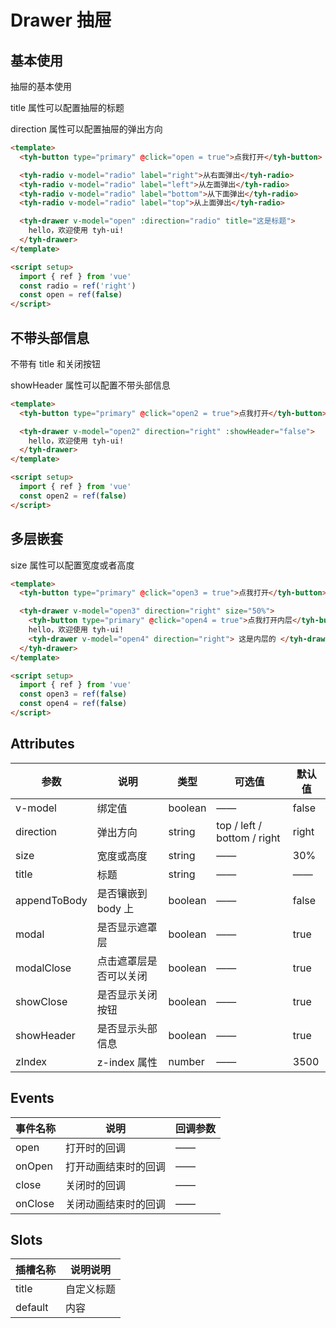 # Drawer 抽屉

## 基本使用

抽屉的基本使用

title 属性可以配置抽屉的标题

direction 属性可以配置抽屉的弹出方向

```html
<template>
  <tyh-button type="primary" @click="open = true">点我打开</tyh-button>

  <tyh-radio v-model="radio" label="right">从右面弹出</tyh-radio>
  <tyh-radio v-model="radio" label="left">从左面弹出</tyh-radio>
  <tyh-radio v-model="radio" label="bottom">从下面弹出</tyh-radio>
  <tyh-radio v-model="radio" label="top">从上面弹出</tyh-radio>

  <tyh-drawer v-model="open" :direction="radio" title="这是标题">
    hello，欢迎使用 tyh-ui!
  </tyh-drawer>
</template>

<script setup>
  import { ref } from 'vue'
  const radio = ref('right')
  const open = ref(false)
</script>
```

## 不带头部信息

不带有 title 和关闭按钮

showHeader 属性可以配置不带头部信息

```html
<template>
  <tyh-button type="primary" @click="open2 = true">点我打开</tyh-button>

  <tyh-drawer v-model="open2" direction="right" :showHeader="false">
    hello，欢迎使用 tyh-ui!
  </tyh-drawer>
</template>

<script setup>
  import { ref } from 'vue'
  const open2 = ref(false)
</script>
```

## 多层嵌套

size 属性可以配置宽度或者高度

```html
<template>
  <tyh-button type="primary" @click="open3 = true">点我打开</tyh-button>

  <tyh-drawer v-model="open3" direction="right" size="50%">
    <tyh-button type="primary" @click="open4 = true">点我打开内层</tyh-button>
    hello，欢迎使用 tyh-ui!
    <tyh-drawer v-model="open4" direction="right"> 这是内层的 </tyh-drawer>
  </tyh-drawer>
</template>

<script setup>
  import { ref } from 'vue'
  const open3 = ref(false)
  const open4 = ref(false)
</script>
```

## Attributes

| 参数         | 说明                   | 类型    | 可选值                      | 默认值 |
| ------------ | ---------------------- | ------- | --------------------------- | ------ |
| v-model      | 绑定值                 | boolean | ——                          | false  |
| direction    | 弹出方向               | string  | top / left / bottom / right | right  |
| size         | 宽度或高度             | string  | ——                          | 30%    |
| title        | 标题                   | string  | ——                          | ——     |
| appendToBody | 是否镶嵌到 body 上     | boolean | ——                          | false  |
| modal        | 是否显示遮罩层         | boolean | ——                          | true   |
| modalClose   | 点击遮罩层是否可以关闭 | boolean | ——                          | true   |
| showClose    | 是否显示关闭按钮       | boolean | ——                          | true   |
| showHeader   | 是否显示头部信息       | boolean | ——                          | true   |
| zIndex       | z-index 属性           | number  | ——                          | 3500   |

## Events

| 事件名称 | 说明                 | 回调参数 |
| -------- | -------------------- | -------- |
| open     | 打开时的回调         | ——       |
| onOpen   | 打开动画结束时的回调 | ——       |
| close    | 关闭时的回调         | ——       |
| onClose  | 关闭动画结束时的回调 | ——       |

## Slots

| 插槽名称 | 说明说明   |
| -------- | ---------- |
| title    | 自定义标题 |
| default  | 内容       |

<script setup>
  import { ref } from 'vue'
  const radio = ref('right')
  const open = ref(false)
  const open2 = ref(false)
  const open3 = ref(false)
  const open4 = ref(false)
</script>
